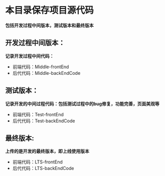 # 本目录保存项目源代码
**包括开发过程中间版本，测试版本和最终版本**
## 开发过程中间版本：
**记录开发过程中间代码：**
* 前端代码：Middle-frontEnd
* 后代代码：Middle-backEndCode

## 测试版本：
**记录开发的中间过程代码：包括测试过程中的bug修复，功能完善，页面美观等**
* 前端代码：Test-frontEnd
* 后代代码：Test-backEndCode

## 最终版本:
  **上传的是开发的最终版本，即上线使用版本**
  * 前端代码：LTS-frontEnd
  * 后代代码：LTS-backEndCode
  

